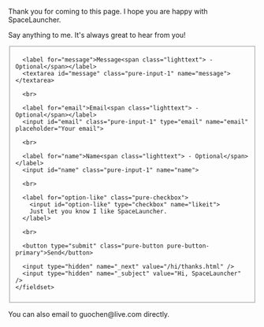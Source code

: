 <section>
  <p>Thank you for coming to this page. I hope you are happy with SpaceLauncher.</p>
  <p>Say anything to me. It's always great to hear from you!</p>
</section>
<section>
  <form method="POST" action="https://formspree.io/guochen@live.com" class="pure-form pure-form-stacked">
    <fieldset>

      <label for="message">Message<span class="lighttext"> - Optional</span></label>
      <textarea id="message" class="pure-input-1" name="message"></textarea>

      <br>

      <label for="email">Email<span class="lighttext"> - Optional</span></label>
      <input id="email" class="pure-input-1" type="email" name="email" placeholder="Your email">

      <br>

      <label for="name">Name<span class="lighttext"> - Optional</span></label>
      <input id="name" class="pure-input-1" name="name">

      <br>

      <label for="option-like" class="pure-checkbox">
        <input id="option-like" type="checkbox" name="likeit">
        Just let you know I like SpaceLauncher.
      </label>

      <br>

      <button type="submit" class="pure-button pure-button-primary">Send</button>

      <input type="hidden" name="_next" value="/hi/thanks.html" />
      <input type="hidden" name="_subject" value="Hi, SpaceLauncher" />
    </fieldset>
  </form>
</section>
<section>
  <p>You can also email to guochen@live.com directly.</p>
</section>